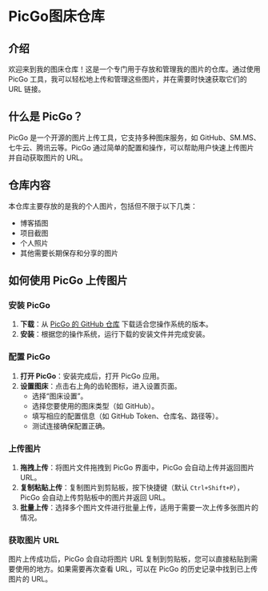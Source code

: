 # PicGo图床仓库

## 介绍

欢迎来到我的图床仓库！这是一个专门用于存放和管理我的图片的仓库。通过使用 PicGo 工具，我可以轻松地上传和管理这些图片，并在需要时快速获取它们的 URL 链接。

## 什么是 PicGo？

PicGo 是一个开源的图片上传工具，它支持多种图床服务，如 GitHub、SM.MS、七牛云、腾讯云等。PicGo 通过简单的配置和操作，可以帮助用户快速上传图片并自动获取图片的 URL。

## 仓库内容

本仓库主要存放的是我的个人图片，包括但不限于以下几类：

- 博客插图
- 项目截图
- 个人照片
- 其他需要长期保存和分享的图片

## 如何使用 PicGo 上传图片

### 安装 PicGo

1. **下载**：从 [PicGo 的 GitHub 仓库](https://github.com/Molunerfinn/PicGo/releases) 下载适合您操作系统的版本。
2. **安装**：根据您的操作系统，运行下载的安装文件并完成安装。

### 配置 PicGo

1. **打开 PicGo**：安装完成后，打开 PicGo 应用。
2. **设置图床**：点击右上角的齿轮图标，进入设置页面。
   - 选择“图床设置”。
   - 选择您要使用的图床类型（如 GitHub）。
   - 填写相应的配置信息（如 GitHub Token、仓库名、路径等）。
   - 测试连接确保配置正确。

### 上传图片

1. **拖拽上传**：将图片文件拖拽到 PicGo 界面中，PicGo 会自动上传并返回图片 URL。
2. **复制粘贴上传**：复制图片到剪贴板，按下快捷键（默认 `Ctrl+Shift+P`），PicGo 会自动上传剪贴板中的图片并返回 URL。
3. **批量上传**：选择多个图片文件进行批量上传，适用于需要一次上传多张图片的情况。

### 获取图片 URL

图片上传成功后，PicGo 会自动将图片 URL 复制到剪贴板，您可以直接粘贴到需要使用的地方。如果需要再次查看 URL，可以在 PicGo 的历史记录中找到已上传图片的 URL。
